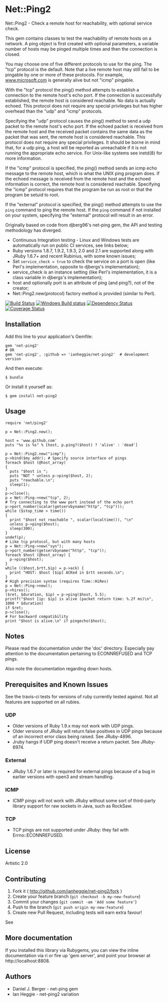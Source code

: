 # Net::Ping2

Net::Ping2 - Check a remote host for reachability, with optional service check.

This gem contains classes to test the reachability of remote hosts on a network.  A ping object is first created with optional parameters, a variable number of hosts may be pinged multiple times and then the connection is closed.

You may choose one of five different protocols to use for the ping. The "tcp" protocol is the default. Note that a live remote host may still fail to be pingable by one or more of these protocols. For example, www.microsoft.com is generally alive but not "icmp" pingable.

With the "tcp" protocol the ping() method attempts to establish a connection to the remote host's echo port. If the connection is successfully established, the remote host is considered reachable. No data is actually echoed. This protocol does not require any special privileges but has higher overhead than the "udp" and "icmp" protocols.

Specifying the "udp" protocol causes the ping() method to send a udp packet to the remote host's echo port. If the echoed packet is received from the remote host and the received packet contains the same data as the packet that was sent, the remote host is considered reachable. This protocol does not require any special privileges. It should be borne in mind that, for a udp ping, a host will be reported as unreachable if it is not running the appropriate echo service. For Unix-like systems see inetd(8) for more information.

If the "icmp" protocol is specified, the ping() method sends an icmp echo message to the remote host, which is what the UNIX ping program does. If the echoed message is received from the remote host and the echoed information is correct, the remote host is considered reachable. Specifying the "icmp" protocol requires that the program be run as root or that the program be setuid to root.

If the "external" protocol is specified, the ping() method attempts to use the `ping` command to ping the remote host. If the `ping` command if not installed on your system, specifying the "external" protocol will result in an error.

Originally based on code from djberg96's net-ping gem, the API and testing methodology has diverged.

* Continuous Integration testing - Linux and Windows tests are automatically run on public CI services, see links below;
* Ruby versions 1.8.7, 1.9.2, 1.9.3, 2.0 and 2.1 are supported along with JRuby 1.6.7+ and recent Rubinius, with some known issues;
* Set `service_check = true` to check the service on a port is open (like Perl's implementation, opposite to djbergs's implementation);
* service_check is an instance setting (like Perl's implementation, it is a class variable in djbergs's implementation);
* host and optionally port is an attribute of ping (and ping?), not of the creator;
* Net::Ping2.new(protocol) factory method is provided (similar to Perl).

[![Build Status](https://travis-ci.org/ianheggie/net-ping2.svg?branch=master)](https://travis-ci.org/ianheggie/net-ping2)
[![Windows Build status](https://ci.appveyor.com/api/projects/status/h18gcp0psjmhp0d6)](https://ci.appveyor.com/project/ianheggie/net-ping2)
[![Dependency Status](https://gemnasium.com/ianheggie/net-ping2.svg)](https://gemnasium.com/ianheggie/net-ping2)
[![Coverage Status](https://coveralls.io/repos/ianheggie/net-ping2/badge.png)](https://coveralls.io/r/ianheggie/net-ping2)

## Installation

Add this line to your application's Gemfile:

    gem 'net-ping2'
    # OR
    gem 'net-ping2', :github => 'ianheggie/net-ping2'  # development version

And then execute:

    $ bundle

Or install it yourself as:

    $ gem install net-ping2

## Usage


    require 'net/ping2'

    p = Net::Ping2.new();

    host = 'www.github.com'
    puts "%s is %s" % [host, p.ping?($host) ? 'alive' : 'dead']

    p = Net::Ping2.new("icmp");
    p->bind($my_addr); # Specify source interface of pings
    foreach $host (@host_array)
    {
      puts "$host is ";
      puts "NOT " unless p->ping($host, 2);
      puts "reachable.\n";
      sleep(1);
    }
    p->close();
    p = Net::Ping->new("tcp", 2);
    # Try connecting to the www port instead of the echo port
    p->port_number(scalar(getservbyname("http", "tcp")));
    while ($stop_time > time())
    {
      print "$host not reachable ", scalar(localtime()), "\n"
      unless p->ping($host);
      sleep(300);
    }
    undef(p);
    # Like tcp protocol, but with many hosts
    p = Net::Ping->new("syn");
    p->port_number(getservbyname("http", "tcp"));
    foreach $host (@host_array) {
      p->ping($host);
    }
    while (($host,$rtt,$ip) = p->ack) {
      print "HOST: $host [$ip] ACKed in $rtt seconds.\n";
    }
    # High precision syntax (requires Time::HiRes)
    p = Net::Ping->new();
    p->hires();
    ($ret, $duration, $ip) = p->ping($host, 5.5);
    printf("$host [ip: $ip] is alive (packet return time: %.2f ms)\n", 1000 * $duration)
    if $ret;
    p->close();
    # For backward compatibility
    print "$host is alive.\n" if pingecho($host);

## Notes

Please read the documentation under the 'doc' directory. Especially pay
attention to the documentation pertaining to ECONNREFUSED and TCP pings.

Also note the documentation regarding down hosts.

## Prerequisites and Known Issues

See the travis-ci tests for versions of ruby currently tested against. Not all features are supported on all rubies.

### UDP
* Older versions of Ruby 1.9.x may not work with UDP pings.
* Older versions of JRuby will return false positives in UDP pings
because of an incorrect error class being raised. See JRuby-4896.
* Jruby hangs if UDP ping doesn't receive a return packet. See JRuby-6974.
### External
* JRuby 1.6.7 or later is required for external pings because of a bug
in earlier versions with open3 and stream handling.
### ICMP
* ICMP pings will not work with JRuby without some sort of third-party
library support for raw sockets in Java, such as RockSaw.
### TCP
* TCP pings are not supported under JRuby: they fail with Errno::ECONNREFUSED.

## License

Artistic 2.0

## Contributing

1. Fork it ( http://github.com/ianheggie/net-ping2/fork )
2. Create your feature branch (`git checkout -b my-new-feature`)
3. Commit your changes (`git commit -am 'Add some feature'`)
4. Push to the branch (`git push origin my-new-feature`)
5. Create new Pull Request, including tests will earn extra favour!

See []()

## More documentation
If you installed this library via Rubygems, you can view the inline
documentation via ri or fire up 'gem server', and point your browser at
http://localhost:8808.

## Authors
* Daniel J. Berger - net-ping gem
* Ian Heggie - net-ping2 variation

